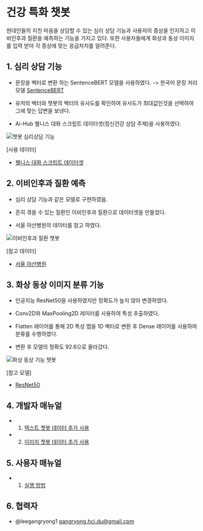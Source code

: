 # 건강 특화 챗봇
현대인들의 지친 마음을 상담할 수 있는 심리 상담 기능과 사용자의 증상을 인지하고 이비인후과 질환을 예측하는 기능을 가지고 있다. 또한 사용자들에게 화상과 동상 이미지를 입력 받아 각 증상에 맞는 응급처치를 알려준다.

## 1. 심리 상담 기능
* 문장을 벡터로 변환 하는 SentenceBERT 모델을 사용하였다.
   -> 한국어 문장 처리 모델 [SentenceBERT](https://huggingface.co/jhgan/ko-sroberta-multitask)
* 유저의 벡터와 챗봇의 벡터의 유사도를 확인하여 유사도가 최대값인것을 선택하여 그에 맞는 답변을 보낸다.

* Ai-Hub 웰니스 대화 스크립트 데이터셋(정신건강 상담 주제)을 사용하였다.

![챗봇 심리상담 기능](https://github.com/younga13/mental-health-chatbot/assets/129020528/b7b052f2-b03c-49de-b6f2-9ba3ed9b56ac)

[사용 데이터]
* [웰니스 대화 스크립트 데이터셋](https://www.aihub.or.kr/aihubdata/data/view.do?currMenu=120&topMenu=100&dataSetSn=267&aihubDataSe=extrldata)

## 2. 이비인후과 질환 예측
* 심리 상담 기능과 같은 모델로 구현하였음.

* 흔히 겪을 수 있는 질환인 이비인후과 질환으로 데이터셋을 만들었다.

* 서울 아산병원의 데이터를 참고 하였다.

![이비인후과 질환 챗봇](https://github.com/younga13/mental-health-chatbot/assets/129020528/4ed84754-a22a-4d3f-b935-ff3a208fd2ec)

[참고 데이터]
* [서울 아산병원](http://ent.amc.seoul.kr/asan/depts/ent/K/disease.do?menuId=4076)

## 3. 화상 동상 이미지 분류 기능
* 인공지능 ResNet50을 사용하였지만 정확도가 높지 않아 변경하였다.

* Conv2D와 MaxPooling2D 레이러를 사용하여 특성 추출하였다.

* Flatten 레이어를 통해 2D 특성 맵을 1D 벡터로 변환 후 Dense 레이어를 사용하여 분류를 수행하였다. 

* 변환 후 모델의 정확도 92.6으로 올라갔다.

![화상 동상 기능 챗봇](https://github.com/younga13/mental-health-chatbot/assets/129020528/6600f897-80cf-44c5-b46f-8252ccbbb084)

[참고 모델]
* [ResNet50](https://github.com/younga13/080263/tree/master/chap5)

## 4. 개발자 매뉴얼

* 1. [텍스트 쳇봇 데이터 추가 사용](https://github.com/younga13/mental-health-chatbot/wiki/%EA%B0%9C%EB%B0%9C%EC%9E%90-%EB%A7%A4%EB%89%B4%EC%96%BC%7C-%ED%85%8D%EC%8A%A4%ED%8A%B8-%EA%B8%B0%EB%8A%A5-%EC%B6%94%EA%B0%80)
* 2. [이미지 챗봇 데이터 추가 사용](https://github.com/younga13/mental-health-chatbot/wiki/%EA%B0%9C%EB%B0%9C%EC%9E%90-%EB%A7%A4%EB%89%B4%EC%96%BC%7C-%ED%85%8D%EC%8A%A4%ED%8A%B8-%EA%B8%B0%EB%8A%A5-%EC%B6%94%EA%B0%80)

## 5. 사용자 매뉴얼
* 1. [실행 방법](https://github.com/younga13/mental-health-chatbot/wiki/%EC%82%AC%EC%9A%A9%EC%9E%90-%EB%A7%A4%EB%89%B4%EC%96%BC-%7C-%EC%8B%A4%ED%96%89-%EB%B0%A9%EB%B2%95)

## 6. 협력자
*  @leegangryong1  gangryong.hci.du@gmail.cpm